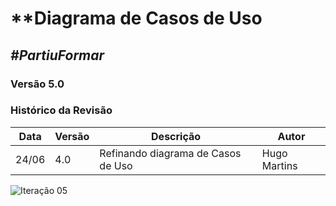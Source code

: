 # **Diagrama de Casos de Uso 

##  ***#PartiuFormar***

### **Versão 5.0**

### Histórico da Revisão
Data|Versão|Descrição|Autor
----|------|---------|------------------
24/06|4.0|Refinando diagrama de Casos de Uso|Hugo Martins


![Iteração 05](http://imgur.com/1BXeiCy.png)